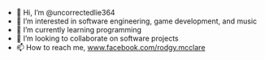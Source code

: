 - 👋 Hi, I’m @uncorrectedlie364
- 👀 I’m interested in software engineering, game development, and music
- 🌱 I’m currently learning programming
- 💞️ I’m looking to collaborate on software projects
- 📫 How to reach me, www.facebook.com/rodgy.mcclare

<!---
uncorrectedlie364/uncorrectedlie364 is a ✨ special ✨ repository because its `README.md` (this file) appears on your GitHub profile.
You can click the Preview link to take a look at your changes.
--->
